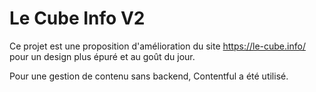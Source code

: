# Le Cube Info V2

Ce projet est une proposition d'amélioration du site https://le-cube.info/ pour un design plus épuré et au goût du jour.

Pour une gestion de contenu sans backend, Contentful a été utilisé.
